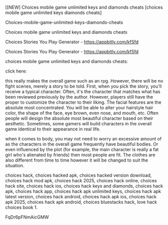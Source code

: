 [[NEW] Choices mobile game unlimited keys and diamonds cheats [choices mobile game unlimited keys diamonds cheats]

Choices-mobile-game-unlimited-keys-diamonds-cheats

Choices mobile game unlimited keys and diamonds cheats

Choices Stories You Play Generator - https://appbitly.com/kfSfd

Choices Stories You Play Generator - https://appbitly.com/kfSfd

choices mobile game unlimited keys and diamonds cheats:

click here:

this really makes the overall game such as an rpg. However, there will be no fight scenes, merely a story to be told. First, when you pick the story, you'll receive a typical character. Often, it's the character that matches what has been reviewed previously by the author. However, players still have the proper to customize the character to their liking. The facial features are the absolute most concentrated. You will be able to alter your hairstyle  hair color, the shape of the face, eye brown, even nose, and mouth, etc. Often people will design the absolute most beautiful character based on their aesthetic. Sometimes, some gamers will build characters in the overall game identical to their appearance in real life.

when it comes to body, you may not need to worry an excessive amount of as the characters in the overall game frequently have beautiful bodies. Or even influenced by the plot (for example, the main character is really a fat girl who's alienated by friends) then most people are fit. The clothes are also different from time to time however it will be changed to suit the situation.

choices hack, choices hacked apk, choices hacked version download, choices hack mod apk, choices hack 2025, choices hack online, choices hack site, choices hack ios, choices hack keys and diamonds, choices hack apk, choices hack app, choices hack apk unlimited keys, choices hack apk latest version, choices hack android, choices hack apk ios, choices hack apk 2025, choices hack apk android, choices bluestacks hack, love hack choices book 1.

FqDr6pFNmAicGMW

